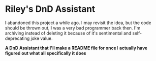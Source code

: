 # Riley's DnD Assistant

I abandoned this project a while ago. I may revisit the idea, but the code should be thrown out, I was a very bad programmer back then. I'm archiving instead of deleting it
because of it's sentimental and self-deprecating joke value.

**A DnD Assistant that I'll make a README file for once I actually have figured out what all specifically it does**

